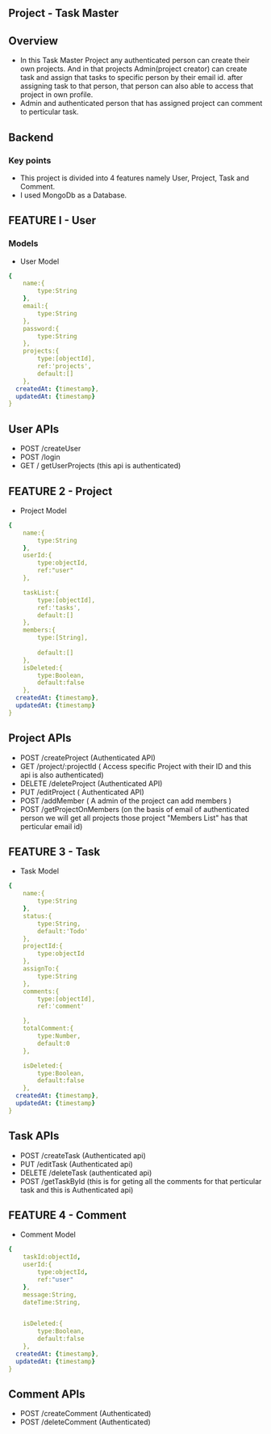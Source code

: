 
## Project - Task Master

## Overview 
- In this Task Master Project any authenticated person can create their own projects. And in that projects Admin(project creator) can create task and assign that tasks to specific person by their email id. after assigning task to that person, that person can also able to access that project in own profile.
- Admin and  authenticated person that has assigned project can comment to perticular task.


## Backend


### Key points

- This project is divided into 4 features namely User, Project, Task and Comment.
- I used MongoDb as a Database.



## FEATURE I - User
### Models
- User Model
```yaml
{ 
    name:{
        type:String
    },
    email:{
        type:String
    },
    password:{
        type:String
    },
    projects:{
        type:[objectId],
        ref:'projects',
        default:[]
    },
  createdAt: {timestamp},
  updatedAt: {timestamp}
}
```



## User APIs 
- POST /createUser
- POST /login
- GET / getUserProjects (this api is authenticated)


## FEATURE 2 - Project

- Project  Model
```yaml
{ 
    name:{
        type:String
    },
    userId:{
        type:objectId,
        ref:"user"
    },

    taskList:{
        type:[objectId],
        ref:'tasks',
        default:[]
    },
    members:{
        type:[String],
        
        default:[]
    },
    isDeleted:{
        type:Boolean,
        default:false
    },
  createdAt: {timestamp},
  updatedAt: {timestamp}
}
```

## Project APIs
- POST /createProject (Authenticated API)
- GET  /project/:projectId ( Access specific Project with their ID and this api is also authenticated)
- DELETE /deleteProject (Authenticated API)
- PUT /editProject ( Authenticated API)
- POST /addMember ( A admin of the project can add members )
- POST /getProjectOnMembers (on the basis of email of authenticated person we will get all projects those project "Members List" has that perticular email id)


## FEATURE 3 - Task

- Task  Model
```yaml
{ 
    name:{
        type:String
    },
    status:{
        type:String,
        default:'Todo'
    },
    projectId:{
        type:objectId
    },
    assignTo:{
        type:String
    },
    comments:{
        type:[objectId],
        ref:'comment'

    },
    totalComment:{
        type:Number,
        default:0
    },

    isDeleted:{
        type:Boolean,
        default:false
    },
  createdAt: {timestamp},
  updatedAt: {timestamp}
}
```

## Task APIs

- POST /createTask (Authenticated api)
- PUT /editTask (Authenticated api)
- DELETE /deleteTask (authenticated api)
- POST /getTaskById (this is for geting all the comments for that perticular task and this is Authenticated api)


## FEATURE 4 - Comment

- Comment  Model
```yaml
{ 
    taskId:objectId,
    userId:{
        type:objectId,
        ref:"user"
    },
    message:String,
    dateTime:String,


    isDeleted:{
        type:Boolean,
        default:false
    },
  createdAt: {timestamp},
  updatedAt: {timestamp}
}
```

## Comment APIs

- POST /createComment (Authenticated)
- POST /deleteComment (Authenticated)





